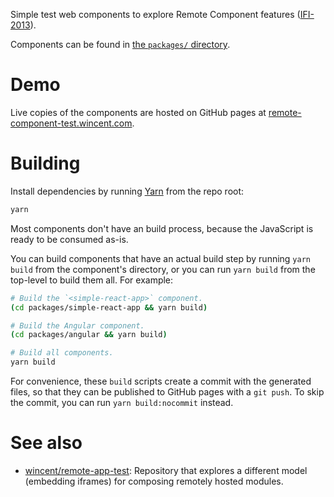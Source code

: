 Simple test web components to explore Remote Component features ([IFI-2013](https://issues.liferay.com/browse/IFI-2013)).

Components can be found in [the `packages/` directory](https://github.com/wincent/remote-component-test/tree/master/packages).

# Demo

Live copies of the components are hosted on GitHub pages at [remote-component-test.wincent.com](http://remote-component-test.wincent.com/).

# Building

Install dependencies by running [Yarn](https://classic.yarnpkg.com/) from the repo root:

```sh
yarn
```

Most components don't have an build process, because the JavaScript is ready to be consumed as-is.

You can build components that have an actual build step by running `yarn build` from the component's directory, or you can run `yarn build` from the top-level to build them all. For example:

```sh
# Build the `<simple-react-app>` component.
(cd packages/simple-react-app && yarn build)

# Build the Angular component.
(cd packages/angular && yarn build)

# Build all components.
yarn build
```

For convenience, these `build` scripts create a commit with the generated files, so that they can be published to GitHub pages with a `git push`. To skip the commit, you can run `yarn build:nocommit` instead.

# See also

-   [wincent/remote-app-test](https://github.com/wincent/remote-app-test): Repository that explores a different model (embedding iframes) for composing remotely hosted modules.
